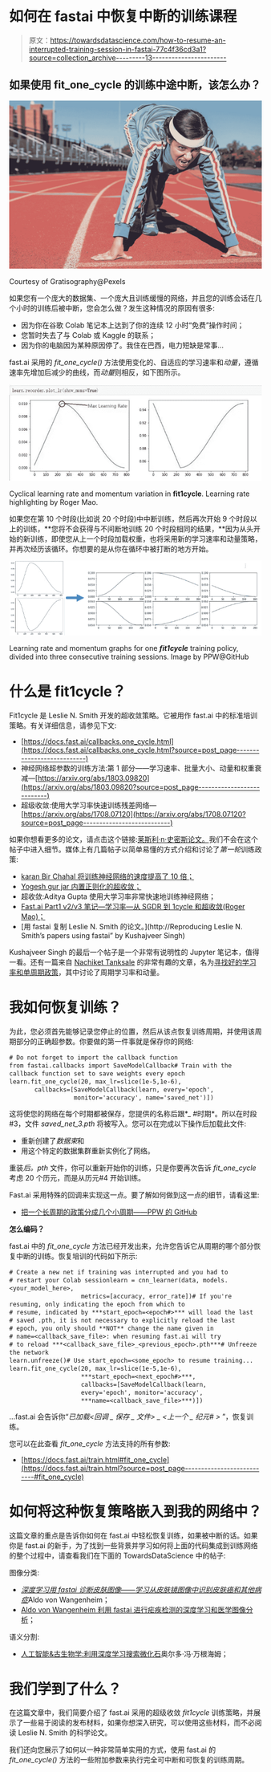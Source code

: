 # 如何在 fastai 中恢复中断的训练课程

> 原文：<https://towardsdatascience.com/how-to-resume-an-interrupted-training-session-in-fastai-77c4f36cd3a1?source=collection_archive---------13----------------------->

## 如果使用 fit_one_cycle 的训练中途中断，该怎么办？

![](img/6fd24192faf6215d88b2c22af6e5c0c2.png)

Courtesy of Gratisography@Pexels

如果您有一个庞大的数据集、一个庞大且训练缓慢的网络，并且您的训练会话在几个小时的训练后被中断，您会怎么做？发生这种情况的原因有很多:

*   因为你在谷歌 Colab 笔记本上达到了你的连续 12 小时“免费”操作时间；
*   您暂时失去了与 Colab 或 Kaggle 的联系；
*   因为你的电脑因为某种原因停了。我住在巴西，电力短缺是常事…

fast.ai 采用的 *fit_one_cycle()* 方法使用变化的、自适应的学习速率和*动量*，遵循速率先增加后减少的曲线，而*动量*则相反，如下图所示。

![](img/4fd6a21d3280471da7aa61089ac7fabe.png)

Cyclical learning rate and momentum variation in **fit1cycle**. Learning rate highlighting by Roger Mao.

如果您在第 10 个时段(比如说 20 个时段)中中断训练，然后再次开始 9 个时段以上的训练，**您将不会获得与不间断地训练 20 个时段相同的结果，**因为从头开始的新训练，即使您从上一个时段加载权重，也将采用新的学习速率和动量策略，并再次经历该循环。你想要的是从你在循环中被打断的地方开始。

![](img/17ec417df6d77e8801adc397d2cd08c7.png)

Learning rate and momentum graphs for one ***fit1cycle*** training policy, divided into three consecutive training sessions. Image by PPW@GitHub

# 什么是 fit1cycle？

Fit1cycle 是 Leslie N. Smith 开发的超收敛策略。它被用作 fast.ai 中的标准培训策略。有关详细信息，请参见下文:

*   [https://docs.fast.ai/callbacks.one_cycle.html](https://docs.fast.ai/callbacks.one_cycle.html?source=post_page---------------------------)
*   神经网络超参数的训练方法:第 1 部分——学习速率、批量大小、动量和权重衰减—[https://arxiv.org/abs/1803.09820](https://arxiv.org/abs/1803.09820?source=post_page---------------------------)
*   超级收敛:使用大学习率快速训练残差网络—[https://arxiv.org/abs/1708.07120](https://arxiv.org/abs/1708.07120?source=post_page---------------------------)

如果你想看更多的论文，请点击这个链接:[莱斯利·n·史密斯论文。](https://arxiv.org/search/cs?searchtype=author&query=Smith%2C+L+N)我们不会在这个帖子中进入细节。媒体上有几篇帖子以简单易懂的方式介绍和讨论了*第一轮*训练政策:

*   [karan Bir Chahal 将训练神经网络的速度提高了 10 倍；](https://link.medium.com/k7eBAlLwDY)
*   [Yogesh gur jar 内置正则化的超收敛；](https://link.medium.com/D8uQlAFwDY)
*   超收敛:Aditya Gupta 使用大学习率非常快速地训练神经网络；
*   [Fast.ai Part1 v2/v3 笔记—学习率—从 SGDR 到 1cycle 和超收敛(Roger Mao)；](https://link.medium.com/tpmouPzwDY)
*   [用 fastai 复制 Leslie N. Smith 的论文。](http://Reproducing Leslie N. Smith’s papers using fastai” by Kushajveer Singh)

Kushajveer Singh 的最后一个帖子是一个非常有说明性的 Jupyter 笔记本，值得一看。还有一篇来自 [Nachiket Tanksale](https://towardsdatascience.com/@nachiket.tanksale) 的非常有趣的文章，名为[寻找好的学习率和单周期政策](/finding-good-learning-rate-and-the-one-cycle-policy-7159fe1db5d6)，其中讨论了周期学习率和动量。

# 我如何恢复训练？

为此，您必须首先能够记录您停止的位置，然后从该点恢复训练周期，并使用该周期部分的正确超参数。你要做的第一件事就是保存你的网络:

```
# Do not forget to import the callback function
from fastai.callbacks import SaveModelCallback# Train with the callback function set to save weights every epoch
learn.fit_one_cycle(20, max_lr=slice(1e-5,1e-6), 
       callbacks=[SaveModelCallback(learn, every='epoch',  
                  monitor='accuracy', name='saved_net')])
```

这将使您的网络在每个时期都被保存，您提供的名称后跟*_ #时期*。所以在时段#3，文件 *saved_net_3.pth* 将被写入。您可以在完成以下操作后加载此文件:

*   重新创建了*数据束*和
*   用这个特定的数据集群重新实例化了网络。

重装*后。pth* 文件，你可以重新开始你的训练，只是你要再次告诉 *fit_one_cycle* 考虑 20 个历元，而是从历元#4 开始训练。

Fast.ai 采用特殊的回调来实现这一点。要了解如何做到这一点的细节，请看这里:

*   [把一个长周期的政策分成几个小周期——PPW 的 GitHub](https://github.com/PPPW/deep-learning-random-explore/tree/master/divide_1cycle?source=post_page---------------------------)

**怎么编码？**

fast.ai 中的 *fit_one_cycle* 方法已经开发出来，允许您告诉它从周期的哪个部分恢复中断的训练。恢复培训的代码如下所示:

```
# Create a new net if training was interrupted and you had to 
# restart your Colab sessionlearn = cnn_learner(data, models.<your_model_here>, 
                    metrics=[accuracy, error_rate])# If you're resuming, only indicating the epoch from which to 
# resume, indicated by ***start_epoch=<epoch#>*** will load the last 
# saved .pth, it is not necessary to explicitly reload the last 
# epoch, you only should **NOT** change the name given in 
# name=<callback_save_file>: when resuming fast.ai will try 
# to reload ***<callback_save_file>_<previous_epoch>.pth***# Unfreeze the network
learn.unfreeze()# Use start_epoch=<some_epoch> to resume training...
learn.fit_one_cycle(20, max_lr=slice(1e-5,1e-6), 
                    ***start_epoch=<next_epoch#>***,
                    callbacks=[SaveModelCallback(learn, 
                    every='epoch', monitor='accuracy', 
                    ***name=<callback_save_file>***)])
```

…fast.ai 会告诉你“*已加载<回调 _ 保存 _ 文件> _ <上一个 _ 纪元# >* ”，恢复训练。

您可以在此查看 *fit_one_cycle* 方法支持的所有参数:

*   [https://docs.fast.ai/train.html#fit_one_cycle](https://docs.fast.ai/train.html?source=post_page---------------------------#fit_one_cycle)

# 如何将这种恢复策略嵌入到我的网络中？

这篇文章的重点是告诉你如何在 fast.ai 中轻松恢复训练，如果被中断的话。如果你是 fast.ai 的新手，为了找到一些背景并学习如何将上面的代码集成到训练网络的整个过程中，请查看我们在下面的 TowardsDataScience 中的帖子:

图像分类:

*   [*深度学习用 fastai 诊断皮肤图像*——*学习从皮肤镜图像中识别皮肤癌和其他病症*](/deep-learning-for-diagnosis-of-skin-images-with-fastai-792160ab5495?source=post_page---------------------------)Aldo von Wangenheim；
*   [Aldo von Wangenheim 利用 fastai 进行疟疾检测的深度学习和医学图像分析](/deep-learning-and-medical-image-analysis-for-malaria-detection-with-fastai-c8f08560262f?source=post_page---------------------------)；

语义分割:

*   [人工智能&古生物学:利用深度学习搜索微化石](/artificial-intelligence-paleontology-use-deep-learning-to-search-for-microfossils-18760bb30880)奥尔多·冯·万根海姆；

# 我们学到了什么？

在这篇文章中，我们简要介绍了 fast.ai 采用的超级收敛 *fit1cycle* 训练策略，并展示了一些易于阅读的发布材料，如果你想深入研究，可以使用这些材料，而不必阅读 Leslie N. Smith 的科学论文。

我们还向您展示了如何以一种非常简单实用的方式，使用 fast.ai 的 *fit_one_cycle()* 方法的一些附加参数来执行完全可中断和可恢复的训练周期。